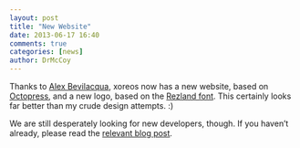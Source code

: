 ```yaml
---
layout: post
title: "New Website"
date: 2013-06-17 16:40
comments: true
categories: [news]
author: DrMcCoy
---
```


Thanks to [Alex Bevilacqua](https://github.com/alexbevi), xoreos now has a new website, based on [Octopress](http://octopress.org/), and a new logo, based on the [Rezland font](http://www.dafont.com/rezland.font). This certainly looks far better than my crude design attempts. :)

We are still desperately looking for new developers, though. If you haven’t already, please read the [relevant blog post](/blog/2013/06/07/xoreos-needs-your-help/).
